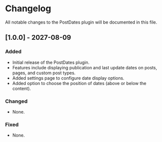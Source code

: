 # Changelog

All notable changes to the PostDates plugin will be documented in this file.

## [1.0.0] - 2027-08-09

### Added
- Initial release of the PostDates plugin.
- Features include displaying publication and last update dates on posts, pages, and custom post types.
- Added settings page to configure date display options.
- Added option to choose the position of dates (above or below the content).

### Changed
- None.

### Fixed
- None.